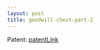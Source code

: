 ```yaml
---
layout: post
title: goodwill-chest-part-2
---
```





Patent: [patentLink](https://www.google.com/search?tbo=p&tbm=pts&hl=en&q=ininventor:%22Eugene+W+Hawley%22)

